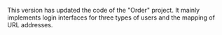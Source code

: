 This version has updated the code of the "Order" project. It mainly implements login interfaces for three types of users and the mapping of URL addresses.

